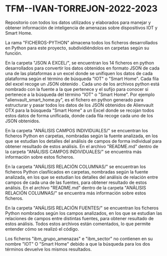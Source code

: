 # TFM--IVAN-TORREJON-2022-2023
Repositorio con todos los datos utilizados y elaborados para manejar y obtener información de inteligencia de amenazas sobre dispositivos IOT y Smart Home.

La rama "FICHEROS-PYTHON" almacena todos los ficheros desarrollados en Python para este proyecto, subdividiéndolos en carpetas según su función.

En la carpeta "JSON A EXCEL/", se encuentran los 14  ficheros en python desarrollados para convertir los datos obtenidos en formato JSON de cada una de las plataformas a un excel donde se unifiquen los datos de cada plataforma según el término de búsqueda "IOT" o "Smart Home". Cada fila del excel recoge un JSON obtenido .
Cada uno de los archivos python está nombrado con la fuente a la que pertenece y el sufijo para conocer si pertenece a la búsqueda del término "IOT" o "Smart Home". Por ejemplo "alienvault_smart_home.py", es el fichero en python generado para estructurar y pasar todos los datos de los JSON obtenidos de Alienvault OTX para la búsqueda "Smart Home" a un Excel donde se recojan todos estos datos de forma unificada, donde cada fila recoge cada uno de los JSON obtenidos.

En la carpeta "ANÁLISIS CAMPOS INDIVIDUALES/" se encuentran los ficheros Python en carpetas, nombradas según la fuente analizada, en los que se estudian los detalles del análisis de campos de forma individual para obtener resultado de estos análisis. En el archivo 
"README.md" dentro de la carpeta "ANÁLISIS CAMPOS INDIVIDUALES/" se encuentra más información sobre estos ficheros.

En la carpeta "ANÁLISIS RELACIÓN COLUMNAS/" se encuentran los ficheros Python clasfiicados en carpetas, nombradas según la fuente analizada, en los que se estudian los detalles del análisis de relación entre campos de cada una de las fuentes, para obtener resultado de estos análisis. En el archivo  "README.md" dentro de la carpeta "ANÁLISIS RELACIÓN COLUMNAS/" se encuentra más información sobre estos ficheros.

En la carpeta "ANÁLISIS RELACIÓN FUENTES/" se encuentran los ficheros Python nombrados según los campos analizados, en los que se estudian las relaciones de campos entre distintas fuentes, para obtener resultado de estos análisis. Todos estos archivos están comentados, lo que permite entender cómo se realizó el código.

Los ficheros "ibm_grupo_amenazas" e "ibm_sector" no contienen en su nombre "IOT" O "Smart Home" debido a que la búsqueda para los dos términos devuelve los mismos resultados.
